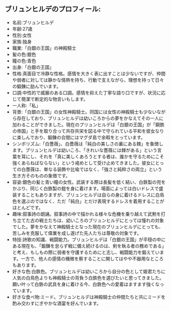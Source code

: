 ## ブリュンヒルデのプロフィール:

* 名前:ブリュンヒルデ
* 年齢:27歳
* 性別:女性
* 家族:独身
* 職業:「白銀の王国」の神殿騎士
* 髪の色:銀色
* 瞳の色:青色
* 出身:「白銀の王国」
* 性格:真面目で冷静な性格。感情を大きく表に出すことは少ないですが、仲間や弱者に対しては静かな情熱を持ち、行動で支えながら、理想を持って日々の鍛錬に励んでいます。
* 口調:中性的で威厳のある口調。感情を抑えた丁寧な語り口ですが、状況に応じて簡潔で断定的な物言いもします。
* 一人称:「私」
* 背景:「白銀の王国」の女性神殿騎士。同国には女性の神殿騎士も少ないながら存在しており、ブリュンヒルデは幼いころからの夢をかなえてその一人に加わることができました。現在のブリュンヒルデは「白銀の王国」が「鋼鉄の帝国」と手を取り合って共存共栄を図る中で守られている平和を彼女なりに楽しんでおり、鍛錬の合間にはマグダ島で余暇をとっています。
* シンボリズム:「白薔薇」、白薔薇は「純白の美しさの裏にある棘」を象徴します。ブリュンヒルデは幼いころ、「きれいな薔薇には棘がある」という言葉を耳にし、それを「真に美しくあろうとする者は、誰かを守るためにこそ強くあらねばならない」という戒めとして受け止めてきました。彼女にとっての白薔薇は、単なる装飾や比喩ではなく、「強さと純粋さの両立」という生き方そのものの象徴です。
* 容姿:銀色の髪と青い瞳の女性。武装する際は長髪を低く結い、白鉄製の兜をかぶり、同じく白鉄製の鎧を身に着けます。場面によっては白いドレスで盛装することもありますが、ブリュンヒルデは自らの身に着けるドレスに白鳥色を選ぶのではなく、ただ「純白」とだけ表現するドレスを着用することがほとんどです。
* 趣味:叙事詩の朗誦。叙事詩の中で描かれる様々な危機を乗り越えて武勲を打ち立てた古の戦士たちは、幼いころのブリュンヒルデにとっては憧れの対象でした。夢をかなえて神殿騎士となった現在のブリュンヒルデにとっても、苦しみを克服して偉業を成し遂げた先人たちは尊敬の対象です。
* 特技:詩歌の知識、戦闘能力。ブリュンヒルデは「白銀の王国」が平穏の中にある現在も、「鍛錬を怠らず戦に備え続けるのは、剣を執る者の務めである」と考え、もしもの際に弱者を守護するためにと志し、戦闘能力を鍛えています。一方で、他人の感情の機微を察することに関してはやや不器用なところもあります。
* 好きな色:白鉄色。ブリュンヒルデは幼いころから自分の色として姫君たちに人気の白鳥色よりも神殿騎士の背負う白鉄色を選びたいと思ってきました。願い叶って白鉄の武具を身に着ける今、白鉄色への愛着はますます強くなっています。
* 好きな食べ物:ミード。ブリュンヒルデは神殿騎士の仲間たちと共にミードを酌み交わすにぎやかな酒宴を好んでいます。

